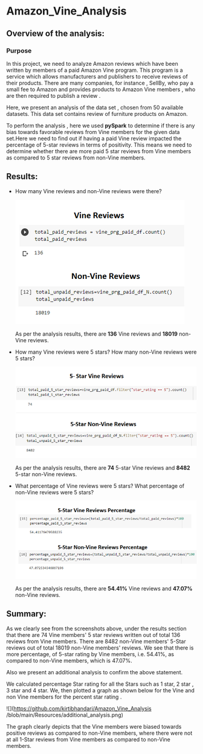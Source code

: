 # **Amazon_Vine_Analysis**

## **Overview of the analysis:**
### **Purpose**
In this project, we need to analyze Amazon reviews which have been written by members of a paid Amazon Vine program. This program is a service which allows manufacturers and publishers to receive reviews of their products. There are many companies, for instance , SellBy, who pay a small fee to Amazon and provides products to Amazon Vine members , who are then required to publish a review . 

Here, we present an analysis of the data set , chosen from 50 available datasets. This data set contains review of furniture products on Amazon.

To perform the analysis , here we used **pySpark** to determine if there is any bias towards favorable reviews from Vine members for the given data set.Here we need to find out if having a paid Vine review impacted the percentage of 5-star reviews in terms of positivity. This means we need to determine whether there are more paid 5 star reviews from Vine members as compared to 5 star reviews from non-Vine members.


## **Results:**

- How many Vine reviews and non-Vine reviews were there?

  ![](https://github.com/kirtibhandari/Amazon_Vine_Analysis/blob/main/Resources/Vine_Non-Vine.png)

  As per the analysis results, there are **136** Vine reviews and **18019** non-Vine reviews.

- How many Vine reviews were 5 stars? How many non-Vine reviews were 5 stars?

  ![](https://github.com/kirtibhandari/Amazon_Vine_Analysis/blob/main/Resources/5-Star_Vine_Non-Vine.png)

  As per the analysis results, there are **74** 5-star Vine reviews and **8482** 5-star non-Vine reviews.

- What percentage of Vine reviews were 5 stars? What percentage of non-Vine reviews were 5 stars? 
  
  ![](https://github.com/kirtibhandari/Amazon_Vine_Analysis/blob/main/Resources/percentage_5-Star_Vine_Non-Vine.png)

  As per the analysis results, there are **54.41%** Vine reviews and **47.07%** non-Vine reviews.

## **Summary:**
 <!-- In your summary, state if there is any positivity bias for reviews in the Vine program. Use the results of your analysis to support your statement. Then, provide one additional analysis that you could do with the dataset to support your statement. -->

As we clearly see from the screenshots above, under the results section that there are 74 Vine members' 5 star reviews written out of total 136 reviews from Vine members. There are 8482 non-Vine members' 5-Star reviews out of total 18019 non-Vine members' reviews. We see that there is more percentage,  of 5-star rating by Vine members, i.e. 54.41%, as compared to non-Vine members, which is 47.07%.

Also we present an additional analysis to confirm the above statement.

We calculated percentage Star rating for all the Stars such as 1 star, 2 star , 3 star and 4 star. We, then plotted a graph as shown below for the Vine and non Vine members for the percent star rating .

![](https://github.com/kirtibhandari/Amazon_Vine_Analysis
/blob/main/Resources/additional_analysis.png)

 The graph clearly depicts that the Vine members were biased towards positive reviews as compared to non-Vine members, where there were not at all 1-Star reviews from Vine members as compared to non-Vine members.
